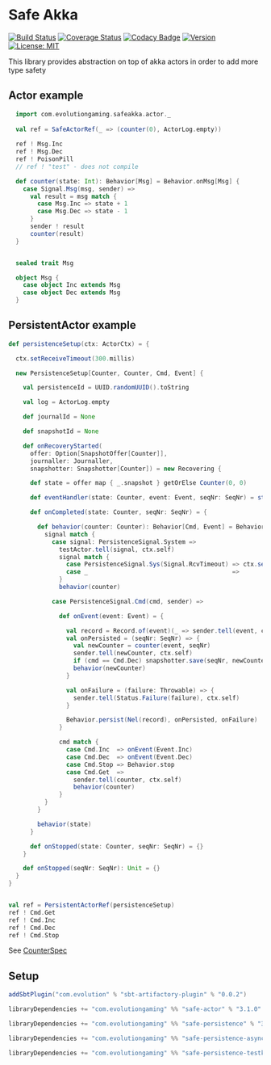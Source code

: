 # Safe Akka
[![Build Status](https://github.com/evolution-gaming/safe-akka/workflows/CI/badge.svg)](https://github.com/evolution-gaming/safe-akka/actions?query=workflow%3ACI)
[![Coverage Status](https://coveralls.io/repos/github/evolution-gaming/safe-akka/badge.svg?branch=master)](https://coveralls.io/github/evolution-gaming/safe-akka?branch=master)
[![Codacy Badge](https://app.codacy.com/project/badge/Grade/735356614683409ea3f65e179708c20b)](https://app.codacy.com/gh/evolution-gaming/safe-akka/dashboard?utm_source=gh&utm_medium=referral&utm_content=&utm_campaign=Badge_grade)
[![Version](https://img.shields.io/badge/version-click-blue)](https://evolution.jfrog.io/artifactory/api/search/latestVersion?g=com.evolutiongaming&a=safe-akka_2.13&repos=public)
[![License: MIT](https://img.shields.io/badge/License-MIT-yellowgreen.svg)](https://opensource.org/licenses/MIT)

This library provides abstraction on top of akka actors in order to add more type safety

## Actor example

```scala
  import com.evolutiongaming.safeakka.actor._
  
  val ref = SafeActorRef(_ => (counter(0), ActorLog.empty))
    
  ref ! Msg.Inc
  ref ! Msg.Dec
  ref ! PoisonPill
  // ref ! "test" - does not compile

  def counter(state: Int): Behavior[Msg] = Behavior.onMsg[Msg] {
    case Signal.Msg(msg, sender) =>
      val result = msg match {
        case Msg.Inc => state + 1
        case Msg.Dec => state - 1
      }
      sender ! result
      counter(result)
  }


  sealed trait Msg

  object Msg {
    case object Inc extends Msg
    case object Dec extends Msg
  }
```

## PersistentActor example

```scala
def persistenceSetup(ctx: ActorCtx) = {

  ctx.setReceiveTimeout(300.millis)

  new PersistenceSetup[Counter, Counter, Cmd, Event] {

    val persistenceId = UUID.randomUUID().toString

    val log = ActorLog.empty

    def journalId = None

    def snapshotId = None

    def onRecoveryStarted(
      offer: Option[SnapshotOffer[Counter]],
      journaller: Journaller,
      snapshotter: Snapshotter[Counter]) = new Recovering {

      def state = offer map { _.snapshot } getOrElse Counter(0, 0)

      def eventHandler(state: Counter, event: Event, seqNr: SeqNr) = state(event, seqNr)

      def onCompleted(state: Counter, seqNr: SeqNr) = {

        def behavior(counter: Counter): Behavior[Cmd, Event] = Behavior[Cmd, Event] { (signal, _) =>
          signal match {
            case signal: PersistenceSignal.System =>
              testActor.tell(signal, ctx.self)
              signal match {
                case PersistenceSignal.Sys(Signal.RcvTimeout) => ctx.setReceiveTimeout(Duration.Inf)
                case _                                        =>
              }
              behavior(counter)

            case PersistenceSignal.Cmd(cmd, sender) =>

              def onEvent(event: Event) = {

                val record = Record.of(event)(_ => sender.tell(event, ctx.self))
                val onPersisted = (seqNr: SeqNr) => {
                  val newCounter = counter(event, seqNr)
                  sender.tell(newCounter, ctx.self)
                  if (cmd == Cmd.Dec) snapshotter.save(seqNr, newCounter)
                  behavior(newCounter)
                }

                val onFailure = (failure: Throwable) => {
                  sender.tell(Status.Failure(failure), ctx.self)
                }

                Behavior.persist(Nel(record), onPersisted, onFailure)
              }

              cmd match {
                case Cmd.Inc  => onEvent(Event.Inc)
                case Cmd.Dec  => onEvent(Event.Dec)
                case Cmd.Stop => Behavior.stop
                case Cmd.Get  =>
                  sender.tell(counter, ctx.self)
                  behavior(counter)
              }
          }
        }

        behavior(state)
      }

      def onStopped(state: Counter, seqNr: SeqNr) = {}
    }

    def onStopped(seqNr: SeqNr): Unit = {}
  }
}


val ref = PersistentActorRef(persistenceSetup)
ref ! Cmd.Get
ref ! Cmd.Inc
ref ! Cmd.Dec
ref ! Cmd.Stop

```

See [CounterSpec](safe-persistence/src/test/scala/com/evolutiongaming/safeakka/persistence/CounterSpec.scala)

## Setup

```scala
addSbtPlugin("com.evolution" % "sbt-artifactory-plugin" % "0.0.2")

libraryDependencies += "com.evolutiongaming" %% "safe-actor" % "3.1.0"

libraryDependencies += "com.evolutiongaming" %% "safe-persistence" % "3.1.0"

libraryDependencies += "com.evolutiongaming" %% "safe-persistence-async" % "3.1.0"

libraryDependencies += "com.evolutiongaming" %% "safe-persistence-testkit" % "3.1.0"
``` 
